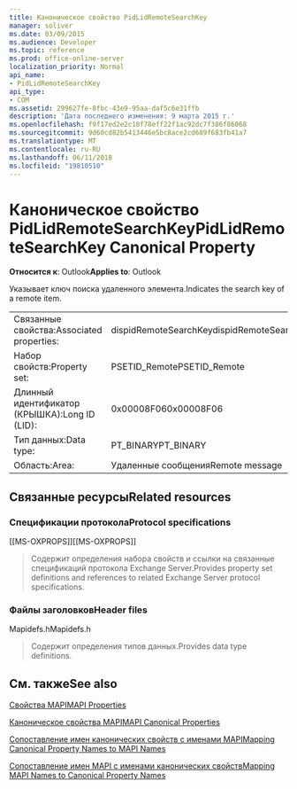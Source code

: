 ```yaml
---
title: Каноническое свойство PidLidRemoteSearchKey
manager: soliver
ms.date: 03/09/2015
ms.audience: Developer
ms.topic: reference
ms.prod: office-online-server
localization_priority: Normal
api_name:
- PidLidRemoteSearchKey
api_type:
- COM
ms.assetid: 299627fe-8fbc-43e9-95aa-daf5c6e31ffb
description: 'Дата последнего изменения: 9 марта 2015 г.'
ms.openlocfilehash: f9f17ed2e2c18f78eff22f1ac92dc7f386f86068
ms.sourcegitcommit: 9d60cd82b5413446e5bc8ace2cd689f683fb41a7
ms.translationtype: MT
ms.contentlocale: ru-RU
ms.lasthandoff: 06/11/2018
ms.locfileid: "19810510"
---
```

# <a name="pidlidremotesearchkey-canonical-property"></a><span data-ttu-id="90f85-103">Каноническое свойство PidLidRemoteSearchKey</span><span class="sxs-lookup"><span data-stu-id="90f85-103">PidLidRemoteSearchKey Canonical Property</span></span>

  
  
<span data-ttu-id="90f85-104">**Относится к**: Outlook</span><span class="sxs-lookup"><span data-stu-id="90f85-104">**Applies to**: Outlook</span></span> 
  
<span data-ttu-id="90f85-105">Указывает ключ поиска удаленного элемента.</span><span class="sxs-lookup"><span data-stu-id="90f85-105">Indicates the search key of a remote item.</span></span>
  
|||
|:-----|:-----|
|<span data-ttu-id="90f85-106">Связанные свойства:</span><span class="sxs-lookup"><span data-stu-id="90f85-106">Associated properties:</span></span>  <br/> |<span data-ttu-id="90f85-107">dispidRemoteSearchKey</span><span class="sxs-lookup"><span data-stu-id="90f85-107">dispidRemoteSearchKey</span></span>  <br/> |
|<span data-ttu-id="90f85-108">Набор свойств:</span><span class="sxs-lookup"><span data-stu-id="90f85-108">Property set:</span></span>  <br/> |<span data-ttu-id="90f85-109">PSETID_Remote</span><span class="sxs-lookup"><span data-stu-id="90f85-109">PSETID_Remote</span></span>  <br/> |
|<span data-ttu-id="90f85-110">Длинный идентификатор (КРЫШКА):</span><span class="sxs-lookup"><span data-stu-id="90f85-110">Long ID (LID):</span></span>  <br/> |<span data-ttu-id="90f85-111">0x00008F06</span><span class="sxs-lookup"><span data-stu-id="90f85-111">0x00008F06</span></span>  <br/> |
|<span data-ttu-id="90f85-112">Тип данных:</span><span class="sxs-lookup"><span data-stu-id="90f85-112">Data type:</span></span>  <br/> |<span data-ttu-id="90f85-113">PT_BINARY</span><span class="sxs-lookup"><span data-stu-id="90f85-113">PT_BINARY</span></span>  <br/> |
|<span data-ttu-id="90f85-114">Область:</span><span class="sxs-lookup"><span data-stu-id="90f85-114">Area:</span></span>  <br/> |<span data-ttu-id="90f85-115">Удаленные сообщения</span><span class="sxs-lookup"><span data-stu-id="90f85-115">Remote message</span></span>  <br/> |
   
## <a name="related-resources"></a><span data-ttu-id="90f85-116">Связанные ресурсы</span><span class="sxs-lookup"><span data-stu-id="90f85-116">Related resources</span></span>

### <a name="protocol-specifications"></a><span data-ttu-id="90f85-117">Спецификации протокола</span><span class="sxs-lookup"><span data-stu-id="90f85-117">Protocol specifications</span></span>

<span data-ttu-id="90f85-118">[[MS-OXPROPS]]</span><span class="sxs-lookup"><span data-stu-id="90f85-118">[[MS-OXPROPS]]</span></span> 
  
> <span data-ttu-id="90f85-119">Содержит определения набора свойств и ссылки на связанные спецификаций протокола Exchange Server.</span><span class="sxs-lookup"><span data-stu-id="90f85-119">Provides property set definitions and references to related Exchange Server protocol specifications.</span></span>
    
### <a name="header-files"></a><span data-ttu-id="90f85-120">Файлы заголовков</span><span class="sxs-lookup"><span data-stu-id="90f85-120">Header files</span></span>

<span data-ttu-id="90f85-121">Mapidefs.h</span><span class="sxs-lookup"><span data-stu-id="90f85-121">Mapidefs.h</span></span>
  
> <span data-ttu-id="90f85-122">Содержит определения типов данных.</span><span class="sxs-lookup"><span data-stu-id="90f85-122">Provides data type definitions.</span></span>
    
## <a name="see-also"></a><span data-ttu-id="90f85-123">См. также</span><span class="sxs-lookup"><span data-stu-id="90f85-123">See also</span></span>



[<span data-ttu-id="90f85-124">Свойства MAPI</span><span class="sxs-lookup"><span data-stu-id="90f85-124">MAPI Properties</span></span>](mapi-properties.md)
  
[<span data-ttu-id="90f85-125">Каноническое свойства MAPI</span><span class="sxs-lookup"><span data-stu-id="90f85-125">MAPI Canonical Properties</span></span>](mapi-canonical-properties.md)
  
[<span data-ttu-id="90f85-126">Сопоставление имен канонических свойств с именами MAPI</span><span class="sxs-lookup"><span data-stu-id="90f85-126">Mapping Canonical Property Names to MAPI Names</span></span>](mapping-canonical-property-names-to-mapi-names.md)
  
[<span data-ttu-id="90f85-127">Сопоставление имен MAPI с именами канонических свойств</span><span class="sxs-lookup"><span data-stu-id="90f85-127">Mapping MAPI Names to Canonical Property Names</span></span>](mapping-mapi-names-to-canonical-property-names.md)

